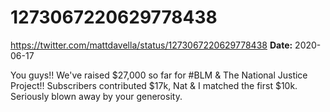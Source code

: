 # 1273067220629778438
https://twitter.com/mattdavella/status/1273067220629778438
**Date:** 2020-06-17

You guys!! We've raised $27,000 so far for #BLM & The National Justice Project!! Subscribers contributed $17k, Nat & I matched the first $10k. Seriously blown away by your generosity.
